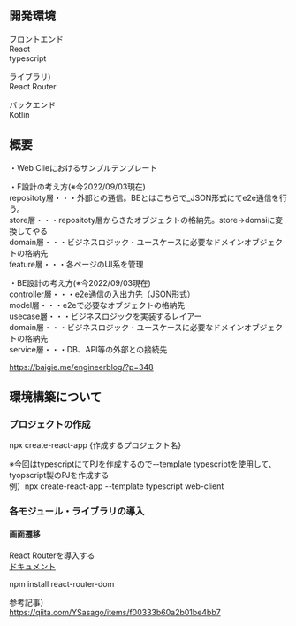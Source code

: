 ## 開発環境
フロントエンド  
React  
typescript  

ライブラリ)  
React Router  


バックエンド  
Kotlin  

## 概要
・Web Clieにおけるサンプルテンプレート  

・F設計の考え方(※今2022/09/03現在)  
repositoty層・・・外部との通信。BEとはこちらで_JSON形式にてe2e通信を行う。  
store層・・・repositoty層からきたオブジェクトの格納先。store→domaiに変換してやる  
domain層・・・ビジネスロジック・ユースケースに必要なドメインオブジェクトの格納先  
feature層・・・各ページのUI系を管理  

・BE設計の考え方(※今2022/09/03現在)  
controller層・・・e2e通信の入出力先（JSON形式）  
model層・・・e2eで必要なオブジェクトの格納先  
usecase層・・・ビジネスロジックを実装するレイアー    
domain層・・・ビジネスロジック・ユースケースに必要なドメインオブジェクトの格納先  
service層・・・DB、API等の外部との接続先  

https://baigie.me/engineerblog/?p=348

## 環境構築について
### プロジェクトの作成

npx create-react-app {作成するプロジェクト名}  

※今回はtypescriptにてPJを作成するので--template typescriptを使用して、  
tyopscript製のPJを作成する  
例）npx create-react-app --template typescript web-client  


### 各モジュール・ライブラリの導入
#### 画面遷移

React Routerを導入する  
[ドキュメント](https://reactrouter.com/en/main)  

npm install react-router-dom  

参考記事）  
https://qiita.com/YSasago/items/f00333b60a2b01be4bb7